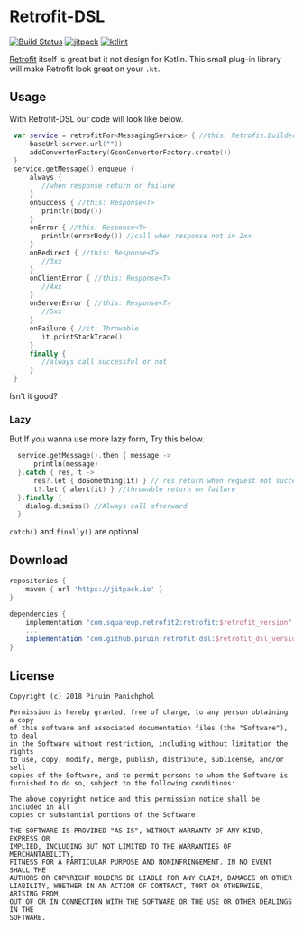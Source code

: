# Retrofit-DSL
[![Build Status](https://travis-ci.org/piruin/retrofit-dsl.svg?branch=master)](https://travis-ci.org/piruin/retrofit-dsl)
[![jitpack](https://jitpack.io/v/piruin/retrofit-dsl.svg)](https://jitpack.io/#piruin/retrofit-dsl)
[![ktlint](https://img.shields.io/badge/code%20style-%E2%9D%A4-FF4081.svg)](https://ktlint.github.io/)

[Retrofit](http://square.github.io/retrofit/) itself is great but it not design for Kotlin. This small plug-in library will make Retrofit look great on your `.kt`.

## Usage

With Retrofit-DSL our code will look like below.

```kotlin
 var service = retrofitFor<MessagingService> { //this: Retrofit.Builder
     baseUrl(server.url(""))
     addConverterFactory(GsonConverterFactory.create())
 }
 service.getMessage().enqueue {
     always {
        //when response return or failure
     }
     onSuccess { //this: Response<T>
        println(body())
     }
     onError { //this: Response<T>
        println(errorBody()) //call when response not in 2xx
     }
     onRedirect { //this: Response<T>
        //3xx
     }
     onClientError { //this: Response<T>
        //4xx
     }
     onServerError { //this: Response<T>
        //5xx
     }
     onFailure { //it: Throwable
        it.printStackTrace()
     }
     finally {
        //always call successful or not
     }
 }
```

Isn't it good?

### Lazy

But If you wanna use more lazy form, Try this below.

```kotlin
  service.getMessage().then { message ->
      println(message)
  }.catch { res, t ->
      res?.let { doSomething(it) } // res return when request not successful
      t?.let { alert(it) } //throwable return on failure
  }.finally {
    dialog.dismiss() //Always call afterward
  }
```

`catch()` and `finally()` are optional

## Download

```groovy
repositories {
    maven { url 'https://jitpack.io' }
}

dependencies {
    implementation "com.squareup.retrofit2:retrofit:$retrofit_version"
    ...
    implementation "com.github.piruin:retrofit-dsl:$retrofit_dsl_version" //Change to latest version
}
```

## License

    Copyright (c) 2018 Piruin Panichphol
    
    Permission is hereby granted, free of charge, to any person obtaining a copy
    of this software and associated documentation files (the "Software"), to deal
    in the Software without restriction, including without limitation the rights
    to use, copy, modify, merge, publish, distribute, sublicense, and/or sell
    copies of the Software, and to permit persons to whom the Software is
    furnished to do so, subject to the following conditions:
    
    The above copyright notice and this permission notice shall be included in all
    copies or substantial portions of the Software.
    
    THE SOFTWARE IS PROVIDED "AS IS", WITHOUT WARRANTY OF ANY KIND, EXPRESS OR
    IMPLIED, INCLUDING BUT NOT LIMITED TO THE WARRANTIES OF MERCHANTABILITY,
    FITNESS FOR A PARTICULAR PURPOSE AND NONINFRINGEMENT. IN NO EVENT SHALL THE
    AUTHORS OR COPYRIGHT HOLDERS BE LIABLE FOR ANY CLAIM, DAMAGES OR OTHER
    LIABILITY, WHETHER IN AN ACTION OF CONTRACT, TORT OR OTHERWISE, ARISING FROM,
    OUT OF OR IN CONNECTION WITH THE SOFTWARE OR THE USE OR OTHER DEALINGS IN THE
    SOFTWARE.
